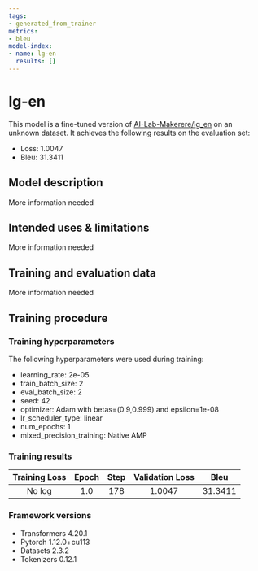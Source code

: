 ```yaml
---
tags:
- generated_from_trainer
metrics:
- bleu
model-index:
- name: lg-en
  results: []
---
```


<!-- This model card has been generated automatically according to the information the Trainer had access to. You
should probably proofread and complete it, then remove this comment. -->

# lg-en

This model is a fine-tuned version of [AI-Lab-Makerere/lg_en](https://huggingface.co/AI-Lab-Makerere/lg_en) on an unknown dataset.
It achieves the following results on the evaluation set:
- Loss: 1.0047
- Bleu: 31.3411

## Model description

More information needed

## Intended uses & limitations

More information needed

## Training and evaluation data

More information needed

## Training procedure

### Training hyperparameters

The following hyperparameters were used during training:
- learning_rate: 2e-05
- train_batch_size: 2
- eval_batch_size: 2
- seed: 42
- optimizer: Adam with betas=(0.9,0.999) and epsilon=1e-08
- lr_scheduler_type: linear
- num_epochs: 1
- mixed_precision_training: Native AMP

### Training results

| Training Loss | Epoch | Step | Validation Loss | Bleu    |
|:-------------:|:-----:|:----:|:---------------:|:-------:|
| No log        | 1.0   | 178  | 1.0047          | 31.3411 |


### Framework versions

- Transformers 4.20.1
- Pytorch 1.12.0+cu113
- Datasets 2.3.2
- Tokenizers 0.12.1

